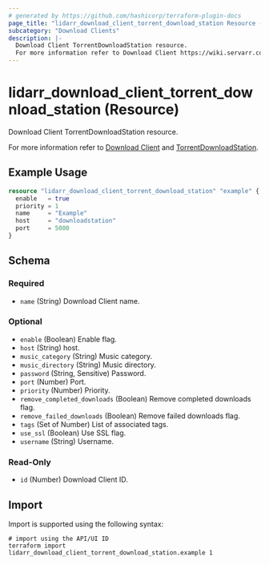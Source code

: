 ```yaml
---
# generated by https://github.com/hashicorp/terraform-plugin-docs
page_title: "lidarr_download_client_torrent_download_station Resource - terraform-provider-lidarr"
subcategory: "Download Clients"
description: |-
  Download Client TorrentDownloadStation resource.
  For more information refer to Download Client https://wiki.servarr.com/lidarr/settings#download-clients and TorrentDownloadStation https://wiki.servarr.com/lidarr/supported#torrentdownloadstation.
---
```


# lidarr_download_client_torrent_download_station (Resource)

<!-- subcategory:Download Clients -->Download Client TorrentDownloadStation resource.
For more information refer to [Download Client](https://wiki.servarr.com/lidarr/settings#download-clients) and [TorrentDownloadStation](https://wiki.servarr.com/lidarr/supported#torrentdownloadstation).

## Example Usage

```terraform
resource "lidarr_download_client_torrent_download_station" "example" {
  enable   = true
  priority = 1
  name     = "Example"
  host     = "downloadstation"
  port     = 5000
}
```

<!-- schema generated by tfplugindocs -->
## Schema

### Required

- `name` (String) Download Client name.

### Optional

- `enable` (Boolean) Enable flag.
- `host` (String) host.
- `music_category` (String) Music category.
- `music_directory` (String) Music directory.
- `password` (String, Sensitive) Password.
- `port` (Number) Port.
- `priority` (Number) Priority.
- `remove_completed_downloads` (Boolean) Remove completed downloads flag.
- `remove_failed_downloads` (Boolean) Remove failed downloads flag.
- `tags` (Set of Number) List of associated tags.
- `use_ssl` (Boolean) Use SSL flag.
- `username` (String) Username.

### Read-Only

- `id` (Number) Download Client ID.

## Import

Import is supported using the following syntax:

```shell
# import using the API/UI ID
terraform import lidarr_download_client_torrent_download_station.example 1
```

